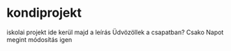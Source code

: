 # kondiprojekt
 iskolai projekt
ide kerül majd a leírás
Üdvözöllek a csapatban?
Csako
Napot
megint módosítás
igen
